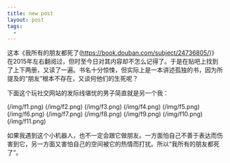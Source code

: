 ```yaml
---
title: new post
layout: post
tags:
  -
---
```

这本《我所有的朋友都死了(https://book.douban.com/subject/24736805/)》在2015年左右翻阅过，但时至今日对其内容却不怎么记得了。于是在贴吧上找到了上下两册，又读了一遍。书名十分惊悚，但实际上是一本讲述孤独的书，因为所提及的“朋友”根本不存在，又谈何他们的生死呢？

下面这个玩社交网站的发际线堪忧的男子简直就是另一个我：

(/img/f1.png)
(/img/f2.png)
(/img/f3.png)
(/img/f4.png)
(/img/f5.png)
(/img/f6.png)
(/img/f7.png)
(/img/f8.png)
(/img/f9.png)
(/img/f10.png)
(/img/f11.png)

如果我遇到这个小机器人，也不一定会跟它做朋友。一方面怕自己不善于表达而伤害到它，另一方面又害怕自己的空间被它的热情而打扰。所以“我所有的朋友都死了”。
